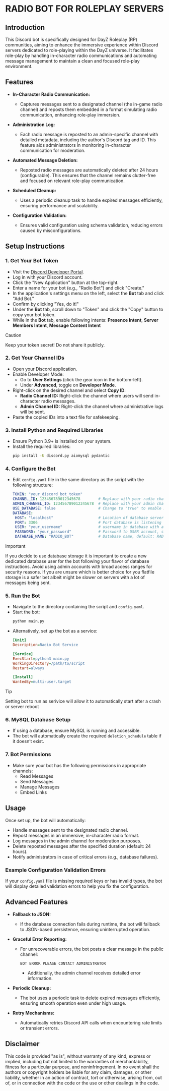 # RADIO BOT FOR ROLEPLAY SERVERS

## Introduction

This Discord bot is specifically designed for DayZ Roleplay (RP) communities, aiming to enhance the immersive experience within Discord servers dedicated to role-playing within the DayZ universe. It facilitates role-play by handling in-character radio communications and automating message management to maintain a clean and focused role-play environment.

## Features

- **In-Character Radio Communication:**
  - Captures messages sent to a designated channel (the in-game radio channel) and reposts them embedded in a format simulating radio communication, enhancing role-play immersion.

- **Administration Log:**
  - Each radio message is reposted to an admin-specific channel with detailed metadata, including the author's Discord tag and ID. This feature aids administrators in monitoring in-character communication for moderation.

- **Automated Message Deletion:**
  - Reposted radio messages are automatically deleted after 24 hours (configurable). This ensures that the channel remains clutter-free and focused on relevant role-play communication.

- **Scheduled Cleanup:**
  - Uses a periodic cleanup task to handle expired messages efficiently, ensuring performance and scalability.

- **Configuration Validation:**
  - Ensures valid configuration using schema validation, reducing errors caused by misconfigurations.

## Setup Instructions

### 1. **Get Your Bot Token**
   - Visit the [Discord Developer Portal](https://discord.com/developers/applications).
   - Log in with your Discord account.
   - Click the "New Application" button at the top-right.
   - Enter a name for your bot (e.g., "Radio Bot") and click "Create."
   - In the application's settings menu on the left, select the **Bot** tab and click "Add Bot."
   - Confirm by clicking "Yes, do it!"
   - Under the **Bot** tab, scroll down to "Token" and click the "Copy" button to copy your bot token.
   - While in the **Bot** tab, enable following intents: **Presence Intent**, **Server Members Intent**, **Message Content Intent**
   > [!CAUTION]
   > Keep your token secret! Do not share it publicly.

### 2. **Get Your Channel IDs**
   - Open your Discord application.
   - Enable Developer Mode:
     - Go to **User Settings** (click the gear icon in the bottom-left).
     - Under **Advanced**, toggle on **Developer Mode**.
   - Right-click on the desired channel and select **Copy ID**:
     - **Radio Channel ID:** Right-click the channel where users will send in-character radio messages.
     - **Admin Channel ID:** Right-click the channel where administrative logs will be sent.
   - Paste the copied IDs into a text file for safekeeping.

### 3. **Install Python and Required Libraries**
   - Ensure Python 3.9+ is installed on your system.
   - Install the required libraries:
     ```bash
     pip install -U discord.py aiomysql pydantic
     ```

### 4. **Configure the Bot**
   - Edit `config.yaml` file in the same directory as the script with the following structure:
     ```yaml
     TOKEN: "your_discord_bot_token"
     CHANNEL_ID: 123456789012345678        # Replace with your radio channel ID
     ADMIN_CHANNEL_ID: 123456789012345678  # Replace with your admin channel ID
     USE_DATABASE: false                   # Change to "true" to enable Database Storage, set to "false" to switch to flatfile storage. Default value: false, Boolean
     DATABASE:
      HOST: "localhost"                    # Location of database server, string
      PORT: 3306                           # Port database is listening on, integer
      USER: "your_username"                # username in database with access to database defined in DATABASE_NAME, string
      PASSWORD: "your_password"            # Password to USER account, string
      DATABASE_NAME: "RADIO_BOT"           # Database name, default: RADIO_BOT, string
     ``` 
   > [!IMPORTANT]  
   > If you decide to use database storage it is important to create a new dedicated database user for the bot following your flavor of database instructions. Avoid using admin accounts with broad access ranges for security reasons. If you are unsure which is better choice for you flatfile storage is a safer bet albeit might be slower on servers with a lot of messages being sent.   

### 5. **Run the Bot**
   - Navigate to the directory containing the script and `config.yaml`.
   - Start the bot:
     ```bash
     python main.py
     ```
   - Alternatively, set up the bot as a service:
     ```ini
     [Unit]
     Description=Radio Bot Service

     [Service]
     ExecStart=python3 main.py
     WorkingDirectory=/path/to/script
     Restart=always

     [Install]
     WantedBy=multi-user.target
     ```
   > [!TIP]
   > Setting bot to run as serivice will allow it to automatically start after a crash or server reboot

### 6. **MySQL Database Setup**
   - If using a database, ensure MySQL is running and accessible.
   - The bot will automatically create the required `deletion_schedule` table if it doesn’t exist.

### 7. **Bot Permissions**
   - Make sure your bot has the following permissions in appropriate channels:
     - Read Messages
     - Send Messages
     - Manage Messages
     - Embed Links

## Usage

Once set up, the bot will automatically:
- Handle messages sent to the designated radio channel.
- Repost messages in an immersive, in-character radio format.
- Log messages in the admin channel for moderation purposes.
- Delete reposted messages after the specified duration (default: 24 hours).
- Notify administrators in case of critical errors (e.g., database failures).

### Example Configuration Validation Errors
If your `config.yaml` file is missing required keys or has invalid types, the bot will display detailed validation errors to help you fix the configuration.

## Advanced Features

- **Fallback to JSON:**
  - If the database connection fails during runtime, the bot will fallback to JSON-based persistence, ensuring uninterrupted operation.

- **Graceful Error Reporting:**
  - For unrecoverable errors, the bot posts a clear message in the public channel:
    ```
    BOT ERROR PLEASE CONTACT ADMINISTRATOR
    ```
    - Additionally, the admin channel receives detailed error information.

- **Periodic Cleanup:**
  - The bot uses a periodic task to delete expired messages efficiently, ensuring smooth operation even under high usage.

- **Retry Mechanisms:**
  - Automatically retries Discord API calls when encountering rate limits or transient errors.

## Disclaimer

This code is provided "as is", without warranty of any kind, express or implied, including but not limited to the warranties of merchantability, fitness for a particular purpose, and noninfringement. In no event shall the authors or copyright holders be liable for any claim, damages, or other liability, whether in an action of contract, tort or otherwise, arising from, out of, or in connection with the code or the use or other dealings in the code.
